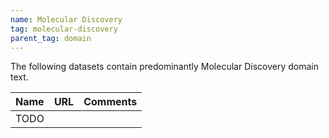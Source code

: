```yaml
---
name: Molecular Discovery
tag: molecular-discovery
parent_tag: domain
---
```


The following datasets contain predominantly Molecular Discovery domain text.

| Name | URL | Comments |
| :--- | :-- | :------- |
| TODO | |

